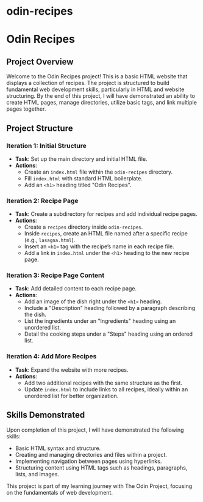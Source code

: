 # odin-recipes

# Odin Recipes

## Project Overview

Welcome to the Odin Recipes project! This is a basic HTML website that displays a collection of recipes. The project is structured to build fundamental web development skills, particularly in HTML and website structuring. By the end of this project, I will have demonstrated an ability to create HTML pages, manage directories, utilize basic tags, and link multiple pages together.

## Project Structure

### Iteration 1: Initial Structure

- **Task**: Set up the main directory and initial HTML file.
- **Actions**:
  - Create an `index.html` file within the `odin-recipes` directory.
  - Fill `index.html` with standard HTML boilerplate.
  - Add an `<h1>` heading titled "Odin Recipes".

### Iteration 2: Recipe Page

- **Task**: Create a subdirectory for recipes and add individual recipe pages.
- **Actions**:
  - Create a `recipes` directory inside `odin-recipes`.
  - Inside `recipes`, create an HTML file named after a specific recipe (e.g., `lasagna.html`).
  - Insert an `<h1>` tag with the recipe’s name in each recipe file.
  - Add a link in `index.html` under the `<h1>` heading to the new recipe page.

### Iteration 3: Recipe Page Content

- **Task**: Add detailed content to each recipe page.
- **Actions**:
  - Add an image of the dish right under the `<h1>` heading.
  - Include a "Description" heading followed by a paragraph describing the dish.
  - List the ingredients under an "Ingredients" heading using an unordered list.
  - Detail the cooking steps under a "Steps" heading using an ordered list.

### Iteration 4: Add More Recipes

- **Task**: Expand the website with more recipes.
- **Actions**:
  - Add two additional recipes with the same structure as the first.
  - Update `index.html` to include links to all recipes, ideally within an unordered list for better organization.

## Skills Demonstrated

Upon completion of this project, I will have demonstrated the following skills:

- Basic HTML syntax and structure.
- Creating and managing directories and files within a project.
- Implementing navigation between pages using hyperlinks.
- Structuring content using HTML tags such as headings, paragraphs, lists, and images.

This project is part of my learning journey with The Odin Project, focusing on the fundamentals of web development.
